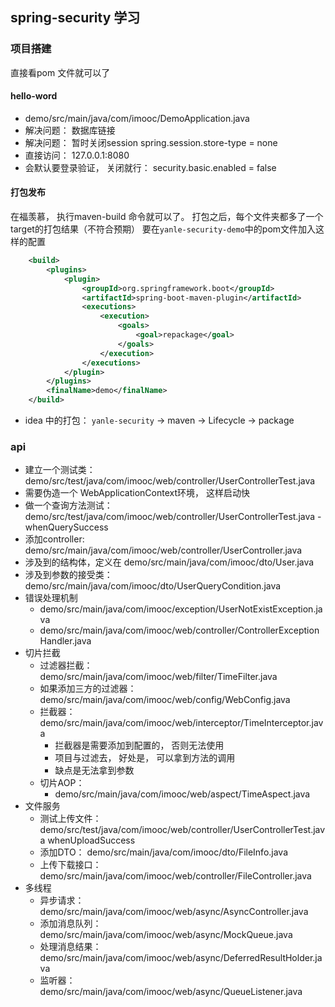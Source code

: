## spring-security 学习


### 项目搭建
直接看pom 文件就可以了

#### hello-word
- demo/src/main/java/com/imooc/DemoApplication.java
- 解决问题： 数据库链接
- 解决问题： 暂时关闭session spring.session.store-type = none
- 直接访问： 127.0.0.1:8080
- 会默认要登录验证， 关闭就行： security.basic.enabled = false

#### 打包发布
在福羡慕， 执行maven-build 命令就可以了。
打包之后，每个文件夹都多了一个target的打包结果（不符合预期）
要在`yanle-security-demo`中的pom文件加入这样的配置
```xml
	<build>
		<plugins>
			<plugin>
				<groupId>org.springframework.boot</groupId>
				<artifactId>spring-boot-maven-plugin</artifactId>
				<executions>
					<execution>
						<goals>
							<goal>repackage</goal>
						</goals>
					</execution>
				</executions>
			</plugin>
		</plugins>
		<finalName>demo</finalName>
	</build>
```

- idea 中的打包： `yanle-security` -> maven -> Lifecycle -> package  

### api
- 建立一个测试类： demo/src/test/java/com/imooc/web/controller/UserControllerTest.java
- 需要伪造一个 WebApplicationContext环境， 这样启动快
- 做一个查询方法测试： demo/src/test/java/com/imooc/web/controller/UserControllerTest.java - whenQuerySuccess 
- 添加controller: demo/src/main/java/com/imooc/web/controller/UserController.java
- 涉及到的结构体，定义在 demo/src/main/java/com/imooc/dto/User.java
- 涉及到参数的接受类： demo/src/main/java/com/imooc/dto/UserQueryCondition.java
- 错误处理机制
    - demo/src/main/java/com/imooc/exception/UserNotExistException.java
    - demo/src/main/java/com/imooc/web/controller/ControllerExceptionHandler.java
- 切片拦截
    - 过滤器拦截： demo/src/main/java/com/imooc/web/filter/TimeFilter.java
    - 如果添加三方的过滤器： demo/src/main/java/com/imooc/web/config/WebConfig.java
    - 拦截器： demo/src/main/java/com/imooc/web/interceptor/TimeInterceptor.java
        - 拦截器是需要添加到配置的， 否则无法使用
        - 项目与过滤去， 好处是， 可以拿到方法的调用
        - 缺点是无法拿到参数
    - 切片AOP： 
        - demo/src/main/java/com/imooc/web/aspect/TimeAspect.java
- 文件服务
    - 测试上传文件： demo/src/test/java/com/imooc/web/controller/UserControllerTest.java whenUploadSuccess
    - 添加DTO： demo/src/main/java/com/imooc/dto/FileInfo.java
    - 上传下载接口： demo/src/main/java/com/imooc/web/controller/FileController.java
- 多线程
    - 异步请求： demo/src/main/java/com/imooc/web/async/AsyncController.java
    - 添加消息队列： demo/src/main/java/com/imooc/web/async/MockQueue.java
    - 处理消息结果： demo/src/main/java/com/imooc/web/async/DeferredResultHolder.java
    - 监听器： demo/src/main/java/com/imooc/web/async/QueueListener.java


